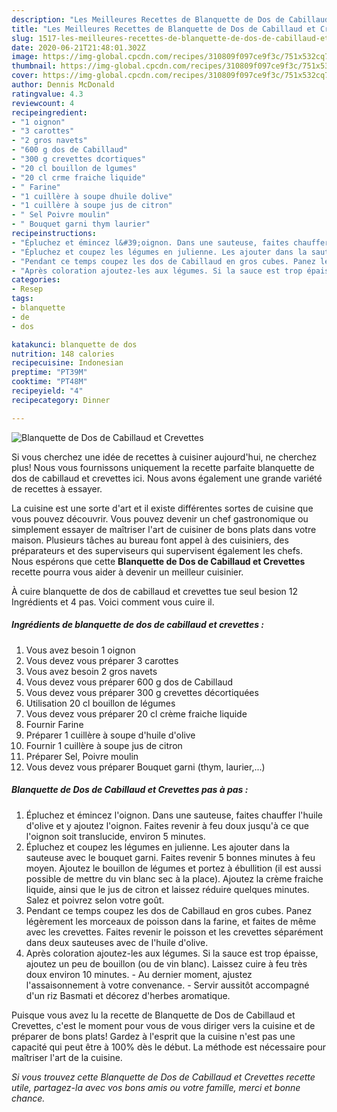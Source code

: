 ```yaml
---
description: "Les Meilleures Recettes de Blanquette de Dos de Cabillaud et Crevettes"
title: "Les Meilleures Recettes de Blanquette de Dos de Cabillaud et Crevettes"
slug: 1517-les-meilleures-recettes-de-blanquette-de-dos-de-cabillaud-et-crevettes
date: 2020-06-21T21:48:01.302Z
image: https://img-global.cpcdn.com/recipes/310809f097ce9f3c/751x532cq70/blanquette-de-dos-de-cabillaud-et-crevettes-photo-principale-de-la-recette.jpg
thumbnail: https://img-global.cpcdn.com/recipes/310809f097ce9f3c/751x532cq70/blanquette-de-dos-de-cabillaud-et-crevettes-photo-principale-de-la-recette.jpg
cover: https://img-global.cpcdn.com/recipes/310809f097ce9f3c/751x532cq70/blanquette-de-dos-de-cabillaud-et-crevettes-photo-principale-de-la-recette.jpg
author: Dennis McDonald
ratingvalue: 4.3
reviewcount: 4
recipeingredient:
- "1 oignon"
- "3 carottes"
- "2 gros navets"
- "600 g dos de Cabillaud"
- "300 g crevettes dcortiques"
- "20 cl bouillon de lgumes"
- "20 cl crme fraiche liquide"
- " Farine"
- "1 cuillère à soupe dhuile dolive"
- "1 cuillère à soupe jus de citron"
- " Sel Poivre moulin"
- " Bouquet garni thym laurier"
recipeinstructions:
- "Épluchez et émincez l&#39;oignon. Dans une sauteuse, faites chauffer l&#39;huile d&#39;olive et y ajoutez l&#39;oignon. Faites revenir à feu doux jusqu&#39;à ce que l&#39;oignon soit translucide, environ 5 minutes."
- "Épluchez et coupez les légumes en julienne. Les ajouter dans la sauteuse avec le bouquet garni. Faites revenir 5 bonnes minutes à feu moyen. Ajoutez le bouillon de légumes et portez à ébullition (il est aussi possible de mettre du vin blanc sec à la place). Ajoutez la crème fraiche liquide, ainsi que le jus de citron et laissez réduire quelques minutes. Salez et poivrez selon votre goût."
- "Pendant ce temps coupez les dos de Cabillaud en gros cubes. Panez légèrement les morceaux de poisson dans la farine, et faites de même avec les crevettes. Faites revenir le poisson et les crevettes séparément dans deux sauteuses avec de l&#39;huile d&#39;olive."
- "Après coloration ajoutez-les aux légumes. Si la sauce est trop épaisse, ajoutez un peu de bouillon (ou de vin blanc). Laissez cuire à feu très doux environ 10 minutes. Au dernier moment, ajustez l&#39;assaisonnement à votre convenance. Servir aussitôt accompagné d&#39;un riz Basmati et décorez d&#39;herbes aromatique."
categories:
- Resep
tags:
- blanquette
- de
- dos

katakunci: blanquette de dos 
nutrition: 148 calories
recipecuisine: Indonesian
preptime: "PT39M"
cooktime: "PT48M"
recipeyield: "4"
recipecategory: Dinner

---
```



![Blanquette de Dos de Cabillaud et Crevettes](https://img-global.cpcdn.com/recipes/310809f097ce9f3c/751x532cq70/blanquette-de-dos-de-cabillaud-et-crevettes-photo-principale-de-la-recette.jpg)

Si vous cherchez une idée de recettes à cuisiner aujourd'hui, ne cherchez plus! Nous vous fournissons uniquement la recette parfaite blanquette de dos de cabillaud et crevettes ici. Nous avons également une grande variété de recettes à essayer.

La cuisine est une sorte d'art et il existe différentes sortes de cuisine que vous pouvez découvrir. Vous pouvez devenir un chef gastronomique ou simplement essayer de maîtriser l'art de cuisiner de bons plats dans votre maison. Plusieurs tâches au bureau font appel à des cuisiniers, des préparateurs et des superviseurs qui supervisent également les chefs. Nous espérons que cette <strong> Blanquette de Dos de Cabillaud et Crevettes </strong> recette pourra vous aider à devenir un meilleur cuisinier.

<!--inarticleads1-->

À cuire blanquette de dos de cabillaud et crevettes tue seul besion 12 Ingrédients et 4 pas. Voici comment vous cuire il.

##### Ingrédients de blanquette de dos de cabillaud et crevettes :

1. Vous avez besoin 1 oignon
1. Vous devez vous préparer 3 carottes
1. Vous avez besoin 2 gros navets
1. Vous devez vous préparer 600 g dos de Cabillaud
1. Vous devez vous préparer 300 g crevettes décortiquées
1. Utilisation 20 cl bouillon de légumes
1. Vous devez vous préparer 20 cl crème fraiche liquide
1. Fournir  Farine
1. Préparer 1 cuillère à soupe d&#39;huile d&#39;olive
1. Fournir 1 cuillère à soupe jus de citron
1. Préparer  Sel, Poivre moulin
1. Vous devez vous préparer  Bouquet garni (thym, laurier,...)




<!--inarticleads2-->

##### Blanquette de Dos de Cabillaud et Crevettes pas à pas :

1. Épluchez et émincez l&#39;oignon. Dans une sauteuse, faites chauffer l&#39;huile d&#39;olive et y ajoutez l&#39;oignon. Faites revenir à feu doux jusqu&#39;à ce que l&#39;oignon soit translucide, environ 5 minutes.
1. Épluchez et coupez les légumes en julienne. Les ajouter dans la sauteuse avec le bouquet garni. Faites revenir 5 bonnes minutes à feu moyen. Ajoutez le bouillon de légumes et portez à ébullition (il est aussi possible de mettre du vin blanc sec à la place). Ajoutez la crème fraiche liquide, ainsi que le jus de citron et laissez réduire quelques minutes. Salez et poivrez selon votre goût.
1. Pendant ce temps coupez les dos de Cabillaud en gros cubes. Panez légèrement les morceaux de poisson dans la farine, et faites de même avec les crevettes. Faites revenir le poisson et les crevettes séparément dans deux sauteuses avec de l&#39;huile d&#39;olive.
1. Après coloration ajoutez-les aux légumes. Si la sauce est trop épaisse, ajoutez un peu de bouillon (ou de vin blanc). Laissez cuire à feu très doux environ 10 minutes. - Au dernier moment, ajustez l&#39;assaisonnement à votre convenance. - Servir aussitôt accompagné d&#39;un riz Basmati et décorez d&#39;herbes aromatique.




<!--inarticleads1-->

<p>
Puisque vous avez lu la recette de Blanquette de Dos de Cabillaud et Crevettes, c'est le moment pour vous de vous diriger vers la cuisine et de préparer de bons plats! Gardez à l'esprit que la cuisine n'est pas une capacité qui peut être à 100% dès le début. La méthode est nécessaire pour maîtriser l'art de la cuisine.
</p>

<p>
<i>Si vous trouvez cette Blanquette de Dos de Cabillaud et Crevettes recette utile, partagez-la avec vos bons amis ou votre famille, merci et bonne chance.</i>
</p>
